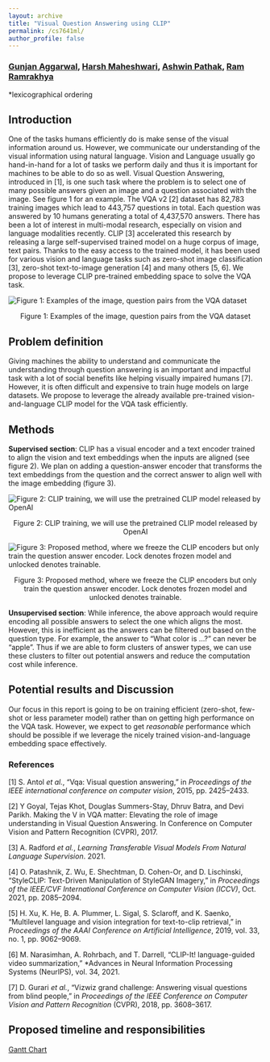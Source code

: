 ```yaml
---
layout: archive
title: "Visual Question Answering using CLIP"
permalink: /cs7641ml/
author_profile: false
---
```


### [Gunjan Aggarwal](https://gunagg.github.io/), [Harsh Maheshwari](https://harshm121.github.io/), [Ashwin Pathak](https://ashwinpathak20.github.io/), [Ram Ramrakhya](https://ram81.github.io/)

*lexicographical ordering



## Introduction

One of the tasks humans efficiently do is make sense of the visual information around us. However, we communicate our understanding of the visual information using natural language. Vision and Language usually go hand-in-hand for a lot of tasks we perform daily and thus it is important for machines to be able to do so as well. Visual Question Answering, introduced in [1], is one such task where the problem is to select one of many possible answers given an image and a question associated with the image. See figure 1 for an example. The VQA v2 [2] dataset has 82,783 training images which lead to 443,757 questions in total. Each question was answered by 10 humans generating a total of 4,437,570 answers.  There has been a lot of interest in multi-modal research, especially on vision and language modalities recently. CLIP [3] accelerated this research by releasing a large self-supervised trained model on a huge corpus of image, text pairs. Thanks to the easy access to the trained model, it has been used for various vision and language tasks such as zero-shot image classification [3], zero-shot text-to-image generation [4] and many others [5, 6]. We propose to leverage CLIP pre-trained embedding space to solve the VQA task.

![Figure 1: Examples of the image, question pairs from the VQA dataset](https://ashwinpathak20.github.io/images/vqaexample.png)

<div align="center"> Figure 1: Examples of the image, question pairs from the VQA dataset </div>



## Problem definition

Giving machines the ability to understand and communicate the understanding through question answering is an important and impactful task with a lot of social benefits like helping visually impaired humans [7]. However, it is often difficult and expensive to train huge models on large datasets. We propose to leverage the already available pre-trained vision-and-language CLIP model for the VQA task efficiently.

## Methods

**Supervised section**: CLIP has a visual encoder and a text encoder trained to align the vision and text embeddings when the inputs are aligned (see figure 2). We plan on adding a question-answer encoder that transforms the text embeddings from the question and the correct answer to align well with the image embedding (figure 3).

![Figure 2: CLIP training, we will use the pretrained CLIP model released by OpenAI](https://ashwinpathak20.github.io/images/clip.png)


<div align="center"> Figure 2: CLIP training, we will use the pretrained CLIP model released by OpenAI</div>



![Figure 3: Proposed method, where we freeze the CLIP encoders but only train the question answer encoder. Lock denotes frozen model and unlocked denotes trainable.](https://ashwinpathak20.github.io/images/proposed_method.png)

<div align="center"> Figure 3: Proposed method, where we freeze the CLIP encoders but only train the question answer encoder. Lock denotes frozen model and unlocked denotes trainable.</div>



**Unsupervised section**: While inference, the above approach would require encoding all possible answers to select the one which aligns the most. However, this is inefficient as the answers can be filtered out based on the question type. For example, the answer to “What color is …?” can never be “apple”. Thus if we are able to form clusters of answer types, we can use these clusters to filter out potential answers and reduce the computation cost while inference.

## Potential results and Discussion

Our focus in this report is going to be on training efficient (zero-shot, few-shot or less parameter model) rather than on getting high performance on the VQA task. However, we expect to get *reasonable* performance which should be possible if we leverage the nicely trained vision-and-language embedding space effectively.



### References

[1] S. Antol *et al.*, “Vqa: Visual question answering,” in *Proceedings of the IEEE international conference on computer vision*, 2015, pp. 2425–2433.

[2] Y Goyal, Tejas Khot, Douglas Summers-Stay, Dhruv Batra, and Devi Parikh. Making the V in VQA matter: Elevating the role of image understanding in Visual Question Answering. In Conference on Computer Vision and Pattern Recognition (CVPR), 2017.

[3] A. Radford *et al.*, *Learning Transferable Visual Models From Natural Language Supervision*. 2021.

[4] O. Patashnik, Z. Wu, E. Shechtman, D. Cohen-Or, and D. Lischinski, “StyleCLIP: Text-Driven Manipulation of StyleGAN Imagery,” in *Proceedings of the IEEE/CVF International Conference on Computer Vision (ICCV)*, Oct. 2021, pp. 2085–2094.

[5] H. Xu, K. He, B. A. Plummer, L. Sigal, S. Sclaroff, and K. Saenko, “Multilevel language and vision integration for text-to-clip retrieval,” in *Proceedings of the AAAI Conference on Artificial Intelligence*, 2019, vol. 33, no. 1, pp. 9062–9069.

[6] M. Narasimhan, A. Rohrbach, and T. Darrell, “CLIP-It! language-guided video summarization,” *Advances in Neural Information Processing Systems  (NeurIPS), vol. 34, 2021.

[7] D. Gurari *et al.*, “Vizwiz grand challenge: Answering visual questions from blind people,” in *Proceedings of the IEEE Conference on Computer Vision and Pattern Recognition* (CVPR), 2018, pp. 3608–3617.



## Proposed timeline and responsibilities

[Gantt Chart](https://docs.google.com/spreadsheets/d/1ocmk9Ot97a_fLugmLVr41tRd-i9ShB5s9uIF_GXADHM/edit#gid=1197748622)